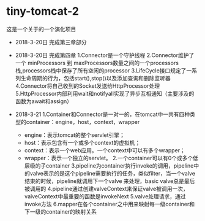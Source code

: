 # tiny-tomcat-2
这是一个关于<how tomcat works>的一个演化项目


- 2018-3-20日 完成第三章部分

- 2018-3-20日 完成第四章
1.Connector是一个守护线程
2.Connector维护了一个 minProcessors 到 maxProcessors数量之间的一个processors栈,processors栈中保存了所有空闲的processor
3.LifeCycle接口规定了一系列生命周期的行为，包括start(),stop()以及添加查询和删除监听器
4.Connector将自己收到的Socket发送给HttpProcessor处理
5.HttpProcessor内部利用wait和notifyall实现了异步互相通知（主要涉及的函数为await和assign）

- 2018-3-21
1.Container和Connector是一对一的，在tomcat中一共有四种类型的container：engine，host，context，wrapper
     * engine：表示tomcat的整个servlet引擎；
     * host：表示包含有一个或多个context的虚拟机；
     * context：表示一个web应用。一个context中可以有多个wrapper；
     * wrapper：表示一个独立的servlet。
2.一个container可以有0个或多个低层级的子container
3.pipeline为container执行invoke的调用，pipeline中的valve表示的是这个pipeline需要执行的任务，类似filter，当一个valve结束的时候，pipeline就调用下一个valve
来处理，basic valve总是最后被调用的
4.pipeline通过创建valveContext来保证valve被调用一次，valveContext中最重要的函数是invokeNext
5.valve处理请求，通过invoke方法
6.mapper在各个container之中用来映射每一级container和下一级的container的映射关系
   